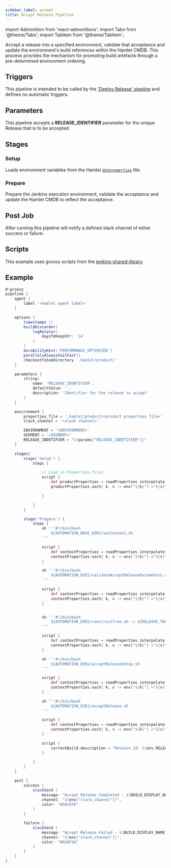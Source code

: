 ```yaml
---
sidebar_label: accept
title: Accept Release Pipeline
---
```

import Admonition from 'react-admonitions';
import Tabs from '@theme/Tabs';
import TabItem from '@theme/TabItem';

Accept a release into a specified environment, validate that acceptance and update the environment's build references within the Hamlet CMDB. This process provides the mechanism for promoting build artefacts through a pre-determined environment ordering.

## Triggers
This pipeline is intended to be called by the ['Deploy Release' pipeline](promote-release) and defines no automatic triggers.

## Parameters
This pipeline accepts a **RELEASE_IDENTIFIER** parameter for the unique Release that is to be accepted.

## Stages

### Setup
Loads environment variables from the Hamlet [`dotproperties`](../../../pipelines/dotproperties) file.

### Prepare
Prepare the Jenkins execution environment, validate the acceptance and update the Hamlet CMDB to reflect the acceptance.

## Post Job
After running this pipeline will notify a defined slack channel of either success or failure. 

## Scripts
This example uses groovy scripts from the [jenkins-shared-library](../../../scriptlibrary/index)

## Example
```groovy
#!groovy
pipeline {
    agent {
        label '<hamlet agent label>'
    }

    options {
        timestamps ()
        buildDiscarder(
            logRotator(
                daysToKeepStr: '14'
            )
        )
        durabilityHint('PERFORMANCE_OPTIMIZED')
        parallelsAlwaysFailFast()
        checkoutToSubdirectory '.hamlet/product/'
    }

    parameters {
        string(
            name: 'RELEASE_IDENTIFIER',
            defaultValue: '',
            description: 'Identifier for the release to accept'
        )
    }

    environment {
        properties_file = '.hamlet/product/<product properties file>'
        slack_channel = '<slack channel>'

        ENVIRONMENT = '<ENVIRONMENT>'
        SEGMENT = '<SEGMENT>'
        RELEASE_INDETIFIER = "${params["RELEASE_INDETIFIER"]}"
    }

    stages{
        stage('Setup') {
            steps {

                // Load in Properties files
                script {
                    def productProperties = readProperties interpolate: true, file: "${env.properties_file}";
                    productProperties.each{ k, v -> env["${k}"] ="${v}" }

                }

            }
        }

        stage('Prepare') {
            steps {
                sh '''#!/bin/bash
                    ${AUTOMATION_BASE_DIR}/setContext.sh
                '''

                script {
                    def contextProperties = readProperties interpolate: true, file: "${WORKSPACE}/context.properties";
                    contextProperties.each{ k, v -> env["${k}"] ="${v}" }
                }

                sh '''#!/bin/bash
                    ${AUTOMATION_DIR}/validateAcceptReleaseParameters.sh
                '''

                script {
                    def contextProperties = readProperties interpolate: true, file: "${WORKSPACE}/context.properties";
                    contextProperties.each{ k, v -> env["${k}"] ="${v}" }
                }


                sh '''#!/bin/bash
                    ${AUTOMATION_DIR}/constructTree.sh -c ${RELEASE_TAG} -i ${RELEASE_TAG}
                '''

                script {
                    def contextProperties = readProperties interpolate: true, file: "${WORKSPACE}/context.properties";
                    contextProperties.each{ k, v -> env["${k}"] ="${v}" }
                }

                sh '''#!/bin/bash
                    ${AUTOMATION_DIR}/acceptReleaseSetup.sh
                '''

                script {
                    def contextProperties = readProperties interpolate: true, file: "${WORKSPACE}/context.properties";
                    contextProperties.each{ k, v -> env["${k}"] ="${v}" }
                }

                sh '''#!/bin/bash
                    ${AUTOMATION_DIR}/acceptRelease.sh
                '''

                script {
                    def contextProperties = readProperties interpolate: true, file: "${WORKSPACE}/context.properties";
                    contextProperties.each{ k, v -> env["${k}"] ="${v}" }
                }

                script {
                    currentBuild.description = "Release Id: ${env.RELEASE_IDENTIFIER}"
                }

            }
        }
    }

    post {
        success {
            slackSend (
                message: "Accept Release Completed - ${BUILD_DISPLAY_NAME} (<${BUILD_URL}|Open>)\n Environment: ${env.ENVIRONMENT} - Segment: ${env.SEGMENT} - Release Id: ${env.RELEASE_IDENTIFIER}",
                channel: "${env["slack_channel"]}",
                color: "#50C878"
            )
        }

        failure {
            slackSend (
                message: "Accept Release Failed - ${BUILD_DISPLAY_NAME} (<${BUILD_URL}|Open>)\n Environment: ${env.ENVIRONMENT} - Segment: ${env.SEGMENT} - Release Id: ${env.RELEASE_IDENTIFIER}",
                channel: "${env["slack_channel"]}",
                color: "#D20F2A"
            )
        }
    }
}
```